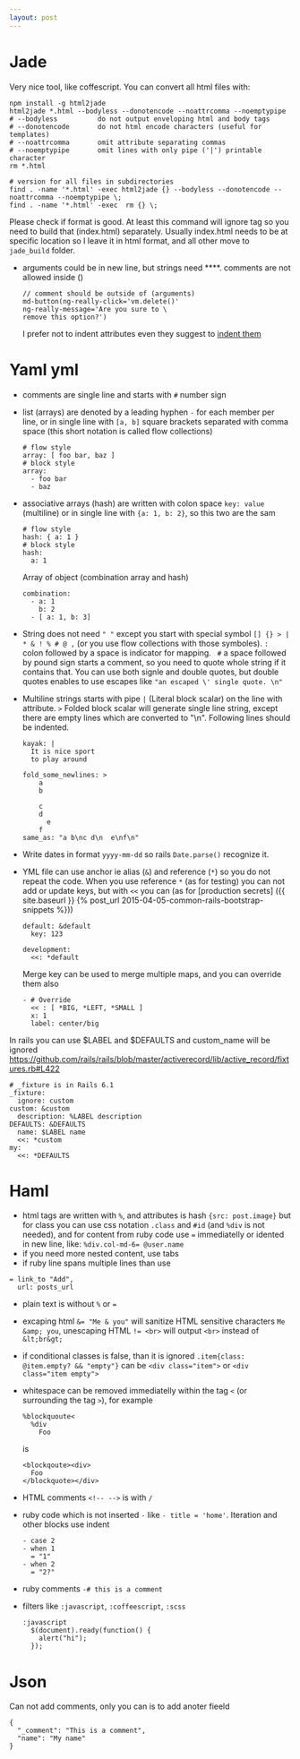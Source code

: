 ```yaml
---
layout: post
---
```


# Jade

Very nice tool, like coffescript. You can convert all html files with:

~~~
npm install -g html2jade
html2jade *.html --bodyless --donotencode --noattrcomma --noemptypipe
# --bodyless          do not output enveloping html and body tags
# --donotencode       do not html encode characters (useful for templates)
# --noattrcomma       omit attribute separating commas
# --noemptypipe       omit lines with only pipe ('|') printable character
rm *.html

# version for all files in subdirectories
find . -name '*.html' -exec html2jade {} --bodyless --donotencode --noattrcomma --noemptypipe \;
find . -name '*.html' -exec  rm {} \;
~~~

Please check if format is good. At least this command will ignore <body> tag so
you need to build that (index.html) separately. Usually index.html needs to be
at specific location so I leave it in html format, and all other move to
`jade_build` folder.

* arguments could be in new line, but strings need **\**. comments are not
allowed inside ()

  ~~~
  // comment should be outside of (arguments)
  md-button(ng-really-click='vm.delete()'
  ng-really-message='Are you sure to \
  remove this option?')
  ~~~

  I prefer not to indent attributes even they suggest to [indent
  them](http://jade-lang.com/reference/attributes/)

# Yaml yml

* comments are single line and starts with `#` number sign
* list (arrays) are denoted by a leading hyphen `-` for each member per line, or
  in single line with `[a, b]` square brackets separated with comma space (this
  short notation is called flow collections)
  ```
  # flow style
  array: [ foo bar, baz ]
  # block style
  array:
    - foo bar
    - baz
  ```
* associative arrays (hash) are written with colon space `key: value`
  (multiline) or in single line with `{a: 1, b: 2}`, so this two are the sam
  ```
  # flow style
  hash: { a: 1 }
  # block style
  hash:
    a: 1
  ```

  Array of object (combination array and hash)
  ```
  combination:
    - a: 1
      b: 2
    - [ a: 1, b: 3]
  ```
* String does not need `" "` except you start with special symbol `[] {} > | *
  & ! % # @ ,` (or you use flow collections with those symboles). `: ` colon
  followed by a space is indicator for mapping. ` #` a space followed by pound
  sign starts a comment, so you need to quote whole string if it contains that.
  You can use both signle and double quotes, but double quotes enables to use
  escapes like `"an escaped \' single quote. \n"`
* Multiline strings starts with pipe `|` (Literal block scalar) on the line with
  attribute. `>` Folded block scalar will generate single line string, except
  there are empty lines which are converted to "\n". Following lines should be
  indented.
  ```
  kayak: |
    It is nice sport
    to play around

  fold_some_newlines: >
      a
      b

      c
      d
        e
      f
  same_as: "a b\nc d\n  e\nf\n"
  ```
* Write dates in format `yyyy-mm-dd` so rails `Date.parse()` recognize it.
* YML file can use anchor ie alias (`&`) and reference (`*`) so you do not
  repeat the code. When you use reference `*` (as for testing) you can not add
  or update keys, but with `<<` you can (as for [production secrets]
  ({{ site.baseurl }} {% post_url 2015-04-05-common-rails-bootstrap-snippets %}))
  ~~~
  default: &default
    key: 123

  development:
    <<: *default
  ~~~
  Merge key can be used to merge multiple maps, and you can override them also
  ```
  - # Override
    << : [ *BIG, *LEFT, *SMALL ]
    x: 1
    label: center/big
  ```


In rails you can use $LABEL and $DEFAULTS and custom_name will be ignored
https://github.com/rails/rails/blob/master/activerecord/lib/active_record/fixtures.rb#L422
```
# _fixture is in Rails 6.1
_fixture:
  ignore: custom
custom: &custom
  description: %LABEL description
DEFAULTS: &DEFAULTS
  name: $LABEL name
  <<: *custom
my:
  <<: *DEFAULTS
```

# Haml


* html tags are written with `%`, and attributes is hash `{src: post.image}` but
for class you can use css notation `.class` and `#id` (and `%div` is not
needed), and for content from ruby code use `=` immediatelly or idented in new
line, like: `%div.col-md-6= @user.name`
* if you need more nested content, use tabs
* if ruby line spans multiple lines than use

~~~
= link_to "Add",
  url: posts_url
~~~

* plain text is without `%` or `=`
* excaping html `&= "Me & you"` will sanitize HTML sensitive characters `Me
&amp; you`, unescaping HTML `!= <br>` will output `<br>` instead of `&lt;br&gt;`
* if conditional classes is false, than it is ignored `.item{class: @item.empty?
&& "empty"}` can be `<div class="item">` or `<div class="item empty">`
* whitespace can be removed immediatelly within the tag `<` (or surrounding the
tag `>`), for example

  ~~~
  %blockquoute<
    %div
      Foo
  ~~~

  is

  ~~~
  <blockqoute><div>
    Foo
  </blockquote></div>
  ~~~
* HTML comments `<!-- -->` is with `/`
* ruby code which is not inserted `-` like `- title = 'home'`. Iteration and
other blocks use indent

  ~~~
  - case 2
  - when 1
    = "1"
  - when 2
    = "2?"
  ~~~

* ruby comments `-# this is a comment`
* filters like `:javascript`, `:coffeescript`, `:scss`

  ~~~
  :javascript
    $(document).ready(function() {
      alert("hi");
    });
  ~~~

# Json

Can not add comments, only you can is to add anoter fieeld
```
{
  "_comment": "This is a comment",
  "name": "My name"
}
```
